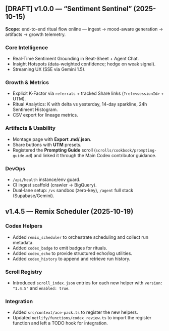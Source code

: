 ## [DRAFT] v1.0.0 — “Sentiment Sentinel” (2025-10-15)

**Scope:** end-to-end ritual flow online — ingest → mood-aware generation → artifacts → growth telemetry.

### Core Intelligence
- Real-Time Sentiment Grounding in Beat-Sheet + Agent Chat.
- Insight Hotspots (data-weighted confidence; hedge on weak signal).
- Streaming UX (SSE via Gemini 1.5).

### Growth & Metrics
- Explicit K-Factor via `referrals` + tracked Share links (`?ref=<sessionId>` + UTM).
- Ritual Analytics: K with delta vs yesterday, 14-day sparkline, 24h Sentiment Histogram.
- CSV export for lineage metrics.

### Artifacts & Usability
- Montage page with **Export .md/.json**.
- Share buttons with **UTM** presets.
- Registered the **Prompting Guide** scroll (`scrolls/cookbook/prompting-guide.md`) and linked it through the Main Codex contributor guidance.

### DevOps
- `/api/health` instance/env guard.
- CI ingest scaffold (crawler → BigQuery).
- Dual-lane setup: `/vs` sandbox (zero-key), `/agent` full stack (Supabase/Gemini).
## v1.4.5 — Remix Scheduler (2025-10-19)

### Codex Helpers
- Added `remix_scheduler` to orchestrate scheduling and collect run metadata.
- Added `codex_badge` to emit badges for rituals.
- Added `codex_echo` to provide structured echo/log utilities.
- Added `codex_history` to append and retrieve run history.

### Scroll Registry
- Introduced `scroll_index.json` entries for each new helper with `version: "1.4.5"` and `enabled: true`.

### Integration
- Added `src/context/ace-pack.ts` to register the new helpers.
- Updated `netlify/functions/codex_review.ts` to import the register function and left a TODO hook for integration.


